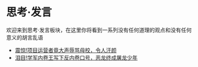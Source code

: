 # 思考·发言

欢迎来到思考·发言板块，在这里你将看到一系列没有任何道理的观点和没有任何意义的胡言乱语

* [震惊!项目运营者竟大声辱骂母校，令人汗颜](https://github.com/wandleshen/XuejunSurviveManual/blob/main/GuideBook/PointOfView/WelcomToXuejun.md)
* [泪目!学军内卷王写下反内卷口号，恶龙终成屠龙少年](https://github.com/wandleshen/XuejunSurviveManual/blob/main/GuideBook/PointOfView/Gradism.md)

